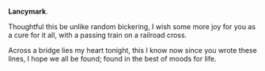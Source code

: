 **Lancymark**.

Thoughtful this be unlike random bickering, 
I wish some more joy for you as a cure for it all, 
with a passing train on a railroad cross. 

Across a bridge lies my heart tonight, 
this I know now since you wrote these lines, 
I hope we all be found; found in the best of moods for life.

